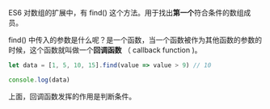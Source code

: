 ES6 对数组的扩展中，有 find() 这个方法。用于找出**第一个**符合条件的数组成员。

find() 中传入的参数是什么呢？是一个函数，当一个函数被作为其他函数的参数的时候，这个函数就叫做一个**回调函数** （ callback function )。


```js
let data = [1, 5, 10, 15].find(value => value > 9) // 10

console.log(data)
```


上面，回调函数发挥的作用是判断条件。
